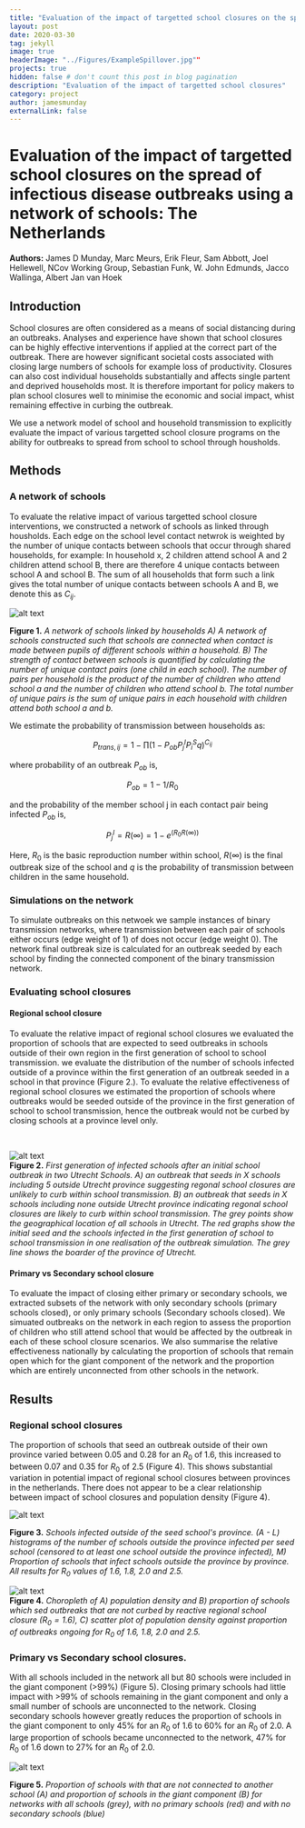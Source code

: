 ```yaml
---
title: "Evaluation of the impact of targetted school closures on the spread of infectious disease outbreaks using a network of schools"
layout: post
date: 2020-03-30
tag: jekyll
image: true
headerImage: "../Figures/ExampleSpillover.jpg"" 
projects: true
hidden: false # don't count this post in blog pagination
description: "Evaluation of the impact of targetted school closures"
category: project
author: jamesmunday
externalLink: false
---
```

# Evaluation of the impact of targetted school closures on the spread of infectious disease outbreaks using a network of schools: The Netherlands

**Authors:** James D Munday, Marc Meurs, Erik Fleur, Sam Abbott, Joel Hellewell, NCov Working Group, Sebastian Funk, W. John Edmunds, Jacco Wallinga, Albert Jan van Hoek


## Introduction

School closures are often considered as a means of social distancing during an outbreaks. Analyses and experience have shown that school closures can be highly effective interventions if applied at the correct part of the outbreak. There are however significant societal costs associated with closing large numbers of schools for example loss of productivity. Closures can also cost individual households substantially and affects single partent and deprived households most. It is therefore important for policy makers to plan school closures well to minimise the economic and social impact, whist remaining effective in curbing the outbreak.

We use a network model of school and household transmission to explicitly evaluate the impact of various targetted school closure programs on the ability for outbreaks to spread from school to school through housholds. 


## Methods

### A network of schools
To evaluate the relative impact of various targetted school closure interventions, we constructed a network of schools as linked through housholds. Each edge on the school level contact netwrok is weighted by the number of unique contacts between schools that occur through shared households, for example: In household x, 2 children attend school A and 2 children attend school B, there are therefore 4 unique contacts between school A and school B. The sum of all households that form such a link gives the total number of unique contacts between schools A and B, we denote this as $C_{ij}$. 

![alt text](../Figures/NetworkSchematic.jpg "Title")
<br>

**Figure 1.** *A network of schools linked by households A) A network of schools constructed such that schools are connected when contact is made between pupils of different schools within a household. B) The strength of contact between schools is quantified by calculating the number of unique contact pairs (one child in each school). The number of pairs per household is the product of the number of children who attend school a and the number of children who attend school b. The total number of unique pairs is the sum of unique pairs in each household with children attend both school a and b.*

We estimate the probability of transmission between households as: 

$$ P_{trans, ij} = 1 - \prod(1-P_{ob}P^I_{j}P^S_{i}q)^{C_{ij}} $$

where probability of an outbreak $P_{ob}$ is, 

$$ P_{ob} = 1 - 1/R_{0} $$

and the probability of the member school j in each contact pair being infected $P_{ob}$ is, 

$$ P^I_{j} = R(\infty) = 1 - e^{(R_{0}R(\infty))} $$

Here, $R_{0}$ is the basic reproduction number within school, $R(\infty)$ is the final outbreak size of the school and $q$ is the probability of transmission between children in the same household.

### Simulations on the network

To simulate outbreaks on this netwoek we sample instances of binary transmission networks, where transmission between each pair of schools either occurs (edge weight of 1) of does not occur (edge weight 0). The network final outbreak size is calculated for an outbreak seeded by each school by finding the connected component of the binary transmission network. 

### Evaluating school closures 

#### Regional school closure

To evaluate the relative impact of regional school closures we evaluated the proportion of schools that are expected to seed outbreaks in schools outside of their own region in the first generation of school to school transmission. we evaluate the distribution of the number of schools infected outside of a province within the first generation of an outbreak seeded in a school in that province (Figure 2.). To evaluate the relative effectiveness of regional school closures we estimated the proportion of schools where outbreaks would be seeded outside of the province in the first generation of school to school transmission, hence the outbreak would not be curbed by closing schools at a province level only.

<br>

![alt text](../Figures/ExampleSpillover.jpg "Title")
<br>
**Figure 2.** *First generation of infected schools after an initial school outbreak in two Utrecht Schools. A) an outbreak that seeds in X schools including 5 outside Utrecht province suggesting regonal school closures are unlikely to curb within school transmission. B) an outbreak that seeds in X schools including none outside Utrecht province indicating regonal school closures are likely to curb within school transmission. The grey points show the geographical location of all schools in Utrecht. The red graphs show the initial seed and the schools infected in the first generation of school to school transmission in one realisation of the outbreak simulation. The grey line shows the boarder of the province of Utrecht.* 


#### Primary vs Secondary school closure

To evaluate the impact of closing either primary or secondary schools, we extracted subsets of the network with only secondary schools (primary schools closed), or only primary schools (Secondary schools closed). We simuated outbreaks on the network in each region to assess the proportion of children who still attend school that would be affected by the outbreak in each of these school closure scenarios. We also summarise the relative effectiveness nationally by calculating the proportion of schools that remain open which for the giant component of the network and the proportion which are entirely unconnected from other schools in the network. 

## Results 
### Regional school closures

The proportion of schools that seed an outbreak outside of their own province varied between 0.05 and 0.28 for an $R_{0}$ of 1.6, this increased to between 0.07 and 0.35 for $R_{0}$ of 2.5 (Figure 4). This shows substantial variation in potential impact of regional school closures between provinces in the netherlands. There does not appear to be a clear relationship between impact of school closures and population density (Figure 4). 

![alt text](../Figures/RegionalClosures.jpg "Title")
<br>

**Figure 3.** *Schools infected outside of the seed school's province. (A - L) histograms of the number of schools outside the province infected per seed school (censored to at least one school outside the province infected), M) Proportion of schools that infect schools outside the province by province. All results for $R_{0}$ values of 1.6, 1.8, 2.0 and 2.5.* 

![alt text](../Figures/mapsongoing.jpg "Title")
<br>
**Figure 4.** *Choropleth of A) population density and B) proportion of schools which sed outbreaks that are not curbed by reactive regional school closure ($R_{0}=1.6)$, C) scatter plot of population density against proportion of outbreaks ongoing for $R_{0}$ of 1.6, 1.8, 2.0 and 2.5.* 

### Primary vs Secondary school closures.

With all schools included in the network all but 80 schools were included in the giant component (>99%) (Figure 5). Closing primary schools had little impact with >99% of schools remaining in the giant component and only a small number of schools are unconnected to the network. Closing secondary schools however greatly reduces the proportion of schools in the giant component to only 45% for an $R_{0}$ of 1.6 to 60% for an $R_{0}$ of 2.0. A large proportion of schools became unconnected to the network, 47% for $R_{0}$ of 1.6 down to 27% for an $R_{0}$ of 2.0.

![alt text](../Figures/GiantComponent.jpg "Title") 
<br>

**Figure 5.** *Proportion of schools with that are not connected to another school (A) and proportion of schools in the giant component (B) for networks with all schools (grey), with no primary schools (red) and with no secondary schools (blue)*
